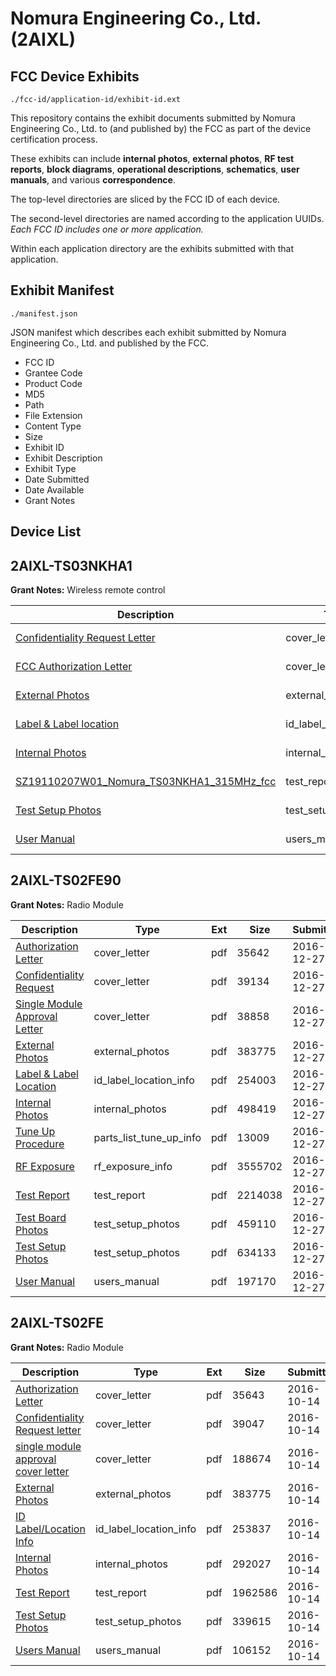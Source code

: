 # Nomura Engineering Co., Ltd. (2AIXL)
## FCC Device Exhibits

```
./fcc-id/application-id/exhibit-id.ext
```

This repository contains the exhibit documents submitted by Nomura Engineering Co., Ltd. to (and published by) the FCC as part of the device certification process.

These exhibits can include **internal photos**, **external photos**, **RF test reports**, **block diagrams**, **operational descriptions**, **schematics**, **user manuals**, and various **correspondence**.

The top-level directories are sliced by the FCC ID of each device.

The second-level directories are named according to the application UUIDs. *Each FCC ID includes one or more application.*

Within each application directory are the exhibits submitted with that application. 

## Exhibit Manifest

```
./manifest.json
```

JSON manifest which describes each exhibit submitted by Nomura Engineering Co., Ltd. and published by the FCC.

- FCC ID
- Grantee Code
- Product Code
- MD5
- Path
- File Extension
- Content Type
- Size
- Exhibit ID
- Exhibit Description
- Exhibit Type
- Date Submitted
- Date Available
- Grant Notes

## Device List
## 2AIXL-TS03NKHA1
**Grant Notes:** Wireless remote control

| Description | Type | Ext | Size | Submitted | Available |
| ----------- | ---- | --- | ---- | --------- | --------- |
| [Confidentiality Request Letter](2AIXL-TS03NKHA1/6376126f7ee4492e347ccac983d1b6a1/4566448.pdf) | cover_letter | pdf | 182448 | 2019-12-25 | 2019-12-25 |
| [FCC Authorization Letter](2AIXL-TS03NKHA1/6376126f7ee4492e347ccac983d1b6a1/4566449.pdf) | cover_letter | pdf | 172214 | 2019-12-25 | 2019-12-25 |
| [External Photos](2AIXL-TS03NKHA1/6376126f7ee4492e347ccac983d1b6a1/4566451.pdf) | external_photos | pdf | 318264 | 2019-12-25 | 2019-12-25 |
| [Label & Label location](2AIXL-TS03NKHA1/6376126f7ee4492e347ccac983d1b6a1/4566453.pdf) | id_label_location_info | pdf | 143796 | 2019-12-25 | 2019-12-25 |
| [Internal Photos](2AIXL-TS03NKHA1/6376126f7ee4492e347ccac983d1b6a1/4566452.pdf) | internal_photos | pdf | 325222 | 2019-12-25 | 2019-12-25 |
| [SZ19110207W01_Nomura_TS03NKHA1_315MHz_fcc](2AIXL-TS03NKHA1/6376126f7ee4492e347ccac983d1b6a1/4566450.pdf) | test_report | pdf | 978777 | 2019-12-25 | 2019-12-25 |
| [Test Setup Photos](2AIXL-TS03NKHA1/6376126f7ee4492e347ccac983d1b6a1/4566454.pdf) | test_setup_photos | pdf | 353100 | 2019-12-25 | 2019-12-25 |
| [User Manual](2AIXL-TS03NKHA1/6376126f7ee4492e347ccac983d1b6a1/4566455.pdf) | users_manual | pdf | 779285 | 2019-12-25 | 2019-12-25 |
## 2AIXL-TS02FE90
**Grant Notes:** Radio Module

| Description | Type | Ext | Size | Submitted | Available |
| ----------- | ---- | --- | ---- | --------- | --------- |
| [Authorization Letter](2AIXL-TS02FE90/cf02492f50c2a21729a0efb8e4dde605/3240869.pdf) | cover_letter | pdf | 35642 | 2016-12-27 | 2016-12-27 |
| [Confidentiality Request](2AIXL-TS02FE90/cf02492f50c2a21729a0efb8e4dde605/3240870.pdf) | cover_letter | pdf | 39134 | 2016-12-27 | 2016-12-27 |
| [Single Module Approval Letter](2AIXL-TS02FE90/cf02492f50c2a21729a0efb8e4dde605/3240874.pdf) | cover_letter | pdf | 38858 | 2016-12-27 | 2016-12-27 |
| [External Photos](2AIXL-TS02FE90/cf02492f50c2a21729a0efb8e4dde605/3163334.pdf) | external_photos | pdf | 383775 | 2016-12-27 | 2016-12-27 |
| [Label & Label Location](2AIXL-TS02FE90/cf02492f50c2a21729a0efb8e4dde605/3240873.pdf) | id_label_location_info | pdf | 254003 | 2016-12-27 | 2016-12-27 |
| [Internal Photos](2AIXL-TS02FE90/cf02492f50c2a21729a0efb8e4dde605/3240872.pdf) | internal_photos | pdf | 498419 | 2016-12-27 | 2016-12-27 |
| [Tune Up Procedure](2AIXL-TS02FE90/cf02492f50c2a21729a0efb8e4dde605/3240879.pdf) | parts_list_tune_up_info | pdf | 13009 | 2016-12-27 | 2016-12-27 |
| [RF Exposure](2AIXL-TS02FE90/cf02492f50c2a21729a0efb8e4dde605/3240875.pdf) | rf_exposure_info | pdf | 3555702 | 2016-12-27 | 2016-12-27 |
| [Test Report](2AIXL-TS02FE90/cf02492f50c2a21729a0efb8e4dde605/3240876.pdf) | test_report | pdf | 2214038 | 2016-12-27 | 2016-12-27 |
| [Test Board Photos](2AIXL-TS02FE90/cf02492f50c2a21729a0efb8e4dde605/3240877.pdf) | test_setup_photos | pdf | 459110 | 2016-12-27 | 2016-12-27 |
| [Test Setup Photos](2AIXL-TS02FE90/cf02492f50c2a21729a0efb8e4dde605/3240878.pdf) | test_setup_photos | pdf | 634133 | 2016-12-27 | 2016-12-27 |
| [User Manual](2AIXL-TS02FE90/cf02492f50c2a21729a0efb8e4dde605/3240880.pdf) | users_manual | pdf | 197170 | 2016-12-27 | 2016-12-27 |
## 2AIXL-TS02FE
**Grant Notes:** Radio Module

| Description | Type | Ext | Size | Submitted | Available |
| ----------- | ---- | --- | ---- | --------- | --------- |
| [Authorization Letter](2AIXL-TS02FE/9840718a8adb1f0fe6a9d8e8b28b91e1/3163340.pdf) | cover_letter | pdf | 35643 | 2016-10-14 | 2016-10-18 |
| [Confidentiality Request letter](2AIXL-TS02FE/9840718a8adb1f0fe6a9d8e8b28b91e1/3163341.pdf) | cover_letter | pdf | 39047 | 2016-10-14 | 2016-10-18 |
| [single module approval cover letter](2AIXL-TS02FE/9840718a8adb1f0fe6a9d8e8b28b91e1/3163342.pdf) | cover_letter | pdf | 188674 | 2016-10-14 | 2016-10-18 |
| [External Photos](2AIXL-TS02FE/9840718a8adb1f0fe6a9d8e8b28b91e1/3163334.pdf) | external_photos | pdf | 383775 | 2016-10-14 | 2016-10-18 |
| [ID Label/Location Info](2AIXL-TS02FE/9840718a8adb1f0fe6a9d8e8b28b91e1/3163336.pdf) | id_label_location_info | pdf | 253837 | 2016-10-14 | 2016-10-18 |
| [Internal Photos](2AIXL-TS02FE/9840718a8adb1f0fe6a9d8e8b28b91e1/3163335.pdf) | internal_photos | pdf | 292027 | 2016-10-14 | 2016-10-18 |
| [Test Report](2AIXL-TS02FE/9840718a8adb1f0fe6a9d8e8b28b91e1/3163339.pdf) | test_report | pdf | 1962586 | 2016-10-14 | 2016-10-18 |
| [Test Setup Photos](2AIXL-TS02FE/9840718a8adb1f0fe6a9d8e8b28b91e1/3163337.pdf) | test_setup_photos | pdf | 339615 | 2016-10-14 | 2016-10-18 |
| [Users Manual](2AIXL-TS02FE/9840718a8adb1f0fe6a9d8e8b28b91e1/3163338.pdf) | users_manual | pdf | 106152 | 2016-10-14 | 2016-10-18 |
